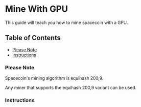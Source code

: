 # Mine With GPU

This guide will teach you how to mine spacecoin with a GPU.

## Table of Contents

- [Please Note](#Please-Note)
- [Instructions](#Instructions)

### Please Note

Spacecoin's mining algorithm is equihash 200,9.

Any miner that supports the equihash 200,9 variant can be used.

### Instructions
